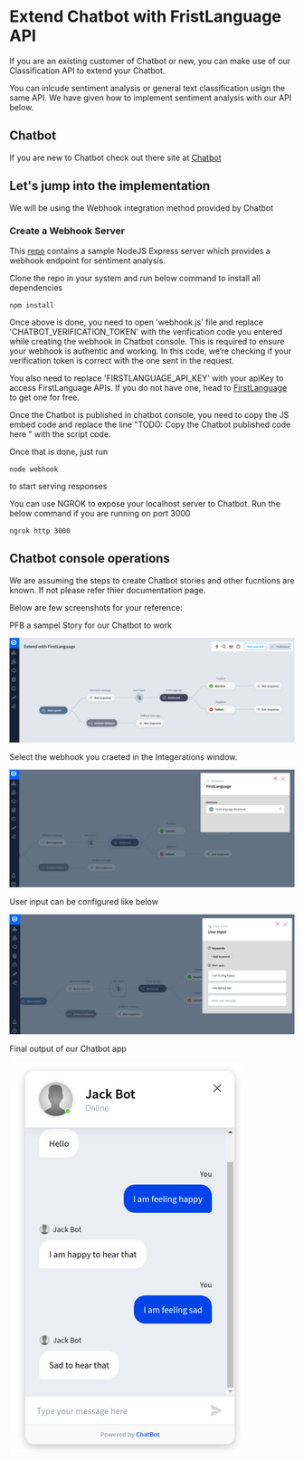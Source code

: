 # Extend Chatbot with FristLanguage API

If you are an existing customer of Chatbot or new, you can make use of our Classification API to extend your Chatbot.

You can inlcude sentiment analysis or general text classification usign the same API. We have given how to implement sentiment analysis with our API below.

## Chatbot
If you are new to Chatbot check out there site at [Chatbot](https://www.chatbot.com/)

## Let's jump into the implementation

We will be using the Webhook integration method provided by Chatbot

### Create a Webhook Server
This [repo](https://github.com/FirstLanguage/extend-chatbot.git) contains a sample NodeJS Express server which provides a webhook endpoint for sentiment analysis.

Clone the repo in your system and run below command to install all dependencies

```
npm install
```

Once above is done, you need to open 'webhook.js' file and replace 'CHATBOT_VERIFICATION_TOKEN' with the verification code you entered while creating the webhook in Chatbot console.
This is required to ensure your webhook is authentic and working. In this code, we’re checking if your verification token is correct with the one sent in the request. 

You also need to replace 'FIRSTLANGUAGE_API_KEY' with your apiKey to access FirstLanguage APIs. If you do not have one, head to [FirstLanguage](https://www.firstlanguage.in)  to get one for free.

Once the Chatbot is published in chatbot console, you need to copy the JS embed code and replace the line 
"TODO: Copy the Chatbot published code here \" with the script code.

Once that is done, just run 

```
node webhook
```

to start serving responses

You can use NGROK to expose your localhost server to Chatbot. Run the below command if you are running on port 3000

```
ngrok http 3000
```

## Chatbot console operations

We are assuming the steps to create Chatbot stories and other fucntions are known. If not please refer thier documentation page. 

Below are few screenshots for your reference:

PFB a sampel Story for our Chatbot to work

![Story](/images/chatbot2.png)

Select the webhook you craeted in the Integerations window.

![Webhook](/images/chatbot3.png)

User input can be configured like below

![User Input](/images/chatbot4.png)

Final output of our Chatbot app

![Chatbot](/images/chatbot1.png)
